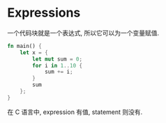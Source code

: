 # Expressions

一个代码块就是一个表达式, 所以它可以为一个变量赋值.

```rust
fn main() {
    let x = {
        let mut sum = 0;
        for i in 1..10 {
            sum += i;
        }
        sum
    };
}
```

在 C 语言中, expression 有值, statement 则没有.